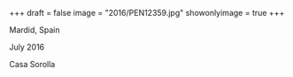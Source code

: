 +++
draft = false
image = "2016/PEN12359.jpg"
showonlyimage = true
+++

Mardid, Spain

July 2016
<!--more-->

Casa Sorolla
